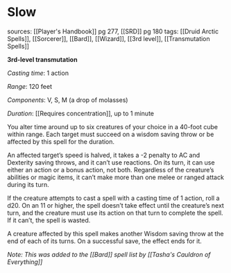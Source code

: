 # Slow
sources: [[Player's Handbook]] pg 277, [[SRD]] pg 180
tags: [[Druid Arctic Spells]], [[Sorcerer]], [[Bard]], [[Wizard]], [[3rd level]], [[Transmutation Spells]]

**3rd-level transmutation**

*Casting time*: 1 action

*Range*: 120 feet

*Components*: V, S, M (a drop of molasses)

*Duration*: [[Requires concentration]], up to 1 minute

You alter time around up to six creatures of your choice in a 40-foot cube within range. Each target must succeed on a wisdom saving throw or be affected by this spell for the duration.

An affected target’s speed is halved, it takes a -2 penalty to AC and Dexterity saving throws, and it can’t use reactions. On its turn, it can use either an action or a bonus action, not both. Regardless of the creature’s abilities or magic items, it can’t make more than one melee or ranged attack during its turn.

If the creature attempts to cast a spell with a casting time of 1 action, roll a d20. On an 11 or higher, the spell doesn’t take effect until the creature’s next turn, and the creature must use its action on that turn to complete the spell. If it can’t, the spell is wasted.

A creature affected by this spell makes another Wisdom saving throw at the end of each of its turns. On a successful save, the effect ends for it.

*Note: This was added to the [[Bard]] spell list by [[Tasha's Cauldron of Everything]]*